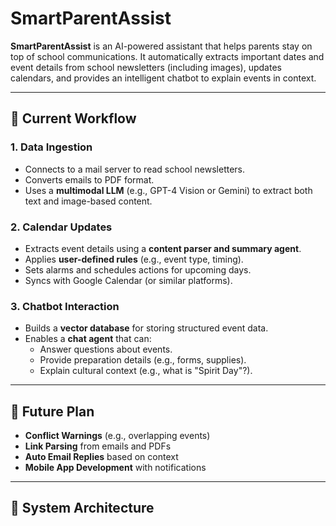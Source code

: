 # SmartParentAssist

**SmartParentAssist** is an AI-powered assistant that helps parents stay on top of school communications. It automatically extracts important dates and event details from school newsletters (including images), updates calendars, and provides an intelligent chatbot to explain events in context.

---

## 📌 Current Workflow

### 1. **Data Ingestion**
- Connects to a mail server to read school newsletters.
- Converts emails to PDF format.
- Uses a **multimodal LLM** (e.g., GPT-4 Vision or Gemini) to extract both text and image-based content.

### 2. **Calendar Updates**
- Extracts event details using a **content parser and summary agent**.
- Applies **user-defined rules** (e.g., event type, timing).
- Sets alarms and schedules actions for upcoming days.
- Syncs with Google Calendar (or similar platforms).

### 3. **Chatbot Interaction**
- Builds a **vector database** for storing structured event data.
- Enables a **chat agent** that can:
  - Answer questions about events.
  - Provide preparation details (e.g., forms, supplies).
  - Explain cultural context (e.g., what is "Spirit Day"?).

---

## 🚀 Future Plan

- **Conflict Warnings** (e.g., overlapping events)
- **Link Parsing** from emails and PDFs
- **Auto Email Replies** based on context
- **Mobile App Development** with notifications

---

## 🧠 System Architecture
